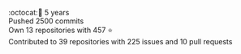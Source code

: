 :octocat::birthday: 5 years  
Pushed 2500 commits  
Own 13 repositories with 457 :star:  
Contributed to 39 repositories with 225 issues and 10 pull requests
